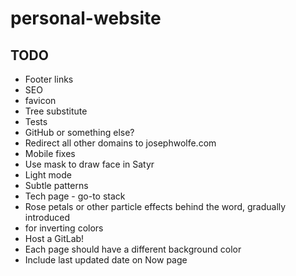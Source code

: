 # personal-website

## TODO

- Footer links
- SEO
- favicon
- Tree substitute
- Tests
- GitHub or something else?
- Redirect all other domains to josephwolfe.com
- Mobile fixes
- Use mask to draw face in Satyr
- Light mode
- Subtle patterns
- Tech page - go-to stack
- Rose petals or other particle effects behind the word, gradually introduced
- <filter-function> for inverting colors
- Host a GitLab!
- Each page should have a different background color
- Include last updated date on Now page
